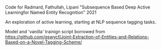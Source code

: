 Code for Radmard, Fathullah, Lipani "Subsequence Based Deep Active Learningfor Named Entity Recognition" 2021

An exploration of active learning, starting at NLP sequence tagging tasks.

Model and 'vanilla' trainign script borrowed from https://github.com/gswycf/Joint-Extraction-of-Entities-and-Relations-Based-on-a-Novel-Tagging-Scheme/
